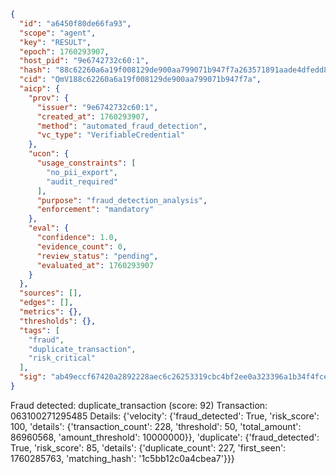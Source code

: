 ```json
{
  "id": "a6450f80de66fa93",
  "scope": "agent",
  "key": "RESULT",
  "epoch": 1760293907,
  "host_pid": "9e6742732c60:1",
  "hash": "88c62260a6a19f008129de900aa799071b947f7a263571891aade4dfedd8e095",
  "cid": "QmV188c62260a6a19f008129de900aa799071b947f7a",
  "aicp": {
    "prov": {
      "issuer": "9e6742732c60:1",
      "created_at": 1760293907,
      "method": "automated_fraud_detection",
      "vc_type": "VerifiableCredential"
    },
    "ucon": {
      "usage_constraints": [
        "no_pii_export",
        "audit_required"
      ],
      "purpose": "fraud_detection_analysis",
      "enforcement": "mandatory"
    },
    "eval": {
      "confidence": 1.0,
      "evidence_count": 0,
      "review_status": "pending",
      "evaluated_at": 1760293907
    }
  },
  "sources": [],
  "edges": [],
  "metrics": {},
  "thresholds": {},
  "tags": [
    "fraud",
    "duplicate_transaction",
    "risk_critical"
  ],
  "sig": "ab49eccf67420a2892228aec6c26253319cbc4bf2ee0a323396a1b34f4fce37c"
}
```

Fraud detected: duplicate_transaction (score: 92)
Transaction: 063100271295485
Details: {'velocity': {'fraud_detected': True, 'risk_score': 100, 'details': {'transaction_count': 228, 'threshold': 50, 'total_amount': 86960568, 'amount_threshold': 10000000}}, 'duplicate': {'fraud_detected': True, 'risk_score': 85, 'details': {'duplicate_count': 227, 'first_seen': 1760285763, 'matching_hash': '1c5bb12c0a4cbea7'}}}